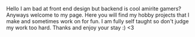 Hello I am bad at front end design but backend is cool amirite gamers? Anyways welcome to my page. Here you will find my hobby projects that I make and sometimes work on for fun. I am fully self taught so don't judge my work too hard. Thanks and enjoy your stay :) <3
